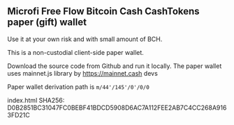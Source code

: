 ## Microfi Free Flow Bitcoin Cash CashTokens paper (gift) wallet


Use it at your own risk and with small amount of BCH.

This is a non-custodial client-side paper wallet.

Download the source code from Github and run it locally. The paper wallet uses mainnet.js library by https://mainnet.cash devs

Paper wallet derivation path is `m/44'/145'/0'/0/0`

index.html SHA256: D0B2851BC31047FC0BEBF41BDCD5908D6AC7A112FEE2AB7C4CC268A9163FD21C

